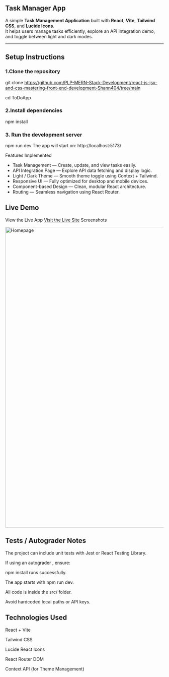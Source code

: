 ## Task Manager App

A simple **Task Management Application** built with **React**, **Vite**, **Tailwind CSS**, and **Lucide Icons**.  
It helps users manage tasks efficiently, explore an API integration demo, and toggle between light and dark modes.

---

##  Setup Instructions

### 1.Clone the repository

git clone https://github.com/PLP-MERN-Stack-Development/react-js-jsx-and-css-mastering-front-end-development-Shann404/tree/main

cd ToDoApp
### 2.Install dependencies

npm install
### 3. Run the development server

npm run dev
The app will start on: http://localhost:5173/

Features Implemented
- Task Management — Create, update, and view tasks easily.
- API Integration Page — Explore API data fetching and display logic.
- Light / Dark Theme — Smooth theme toggle using Context + Tailwind.
- Responsive UI — Fully optimized for desktop and mobile devices.
- Component-based Design — Clean, modular React architecture.
- Routing — Seamless navigation using React Router.

## Live Demo
View the Live App
[Visit the Live Site](https://shann404.github.io/ToDoApp/)
 Screenshots

<img width="1707" height="954" alt="Homepage" src="https://github.com/user-attachments/assets/e5602054-f739-42bc-a2d3-91be39ebb92e" />

## Tests / Autograder Notes
The project can include unit tests with Jest or React Testing Library.

If using an autograder , ensure:

npm install runs successfully.

The app starts with npm run dev.

All code is inside the src/ folder.

Avoid hardcoded local paths or API keys.

## Technologies Used
React + Vite

Tailwind CSS

Lucide React Icons

React Router DOM

Context API (for Theme Management)

